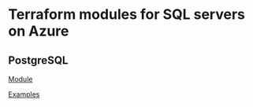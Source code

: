# Terraform modules for SQL servers on Azure

## PostgreSQL
[Module](modules/postgresql)

[Examples](examples/postgresql)